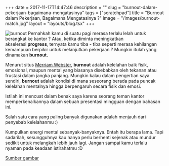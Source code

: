+++
date = 2017-11-17T14:47:46
description = ""
slug = "burnout-dalam-pekerjaan-bagaimana-mengatasinya"
tags = ["scratchpad"]
title = "Burnout dalam Pekerjaan, Bagaimana Mengatasinya ?"
image = "/images/burnout-match.jpg"
layout = "layouts/blog.tsx"
+++

![burnout](/images/burnout-match.jpg)
Pernahkah kamu di suatu pagi merasa terlalu lelah untuk berangkat ke kantor ? Atau, ketika diminta meningkatkan akselerasi **progress**, ternyata kamu tiba - tiba seperti merasa kehilangan kemampuan berpikir untuk melanjutkan pekerjaan ? Mungkin itulah yang dinamakan **burnout.**

Menurut situs [Merriam Webster](https://www.merriam-webster.com), **burnout** adalah kelelahan baik fisik, emosional, maupun mental yang biasanya disebabkan oleh tekanan atau frustasi dalam jangka panjang. Mungkin kalau dalam pengertian saya sendiri, **burnout** adalah kondisi di mana seseorang berada pada puncak kelelahan mentalnya hingga berpengaruh secara fisik dan emosi.

Istilah ini mencuat dalam benak saya karena seorang teman kantor memperkenalkannya dalam sebuah presentasi mingguan dengan bahasan ini.

Salah satu cara yang paling banyak digunakan adalah menjauh dari penyebab kelelahanmu :)

Kumpulkan energi mental sebanyak-banyaknya. Entah itu berapa lama. Tapi sadarilah, sesungguhnya kau hanya perlu berhenti sejenak atau mundur sedikit untuk melangkah lebih jauh lagi. Jangan sampai kamu terlalu nyaman pada keadaan istirahatmu :D

[Sumber gambar](https://rightasrain.uwmedicine.org/)
